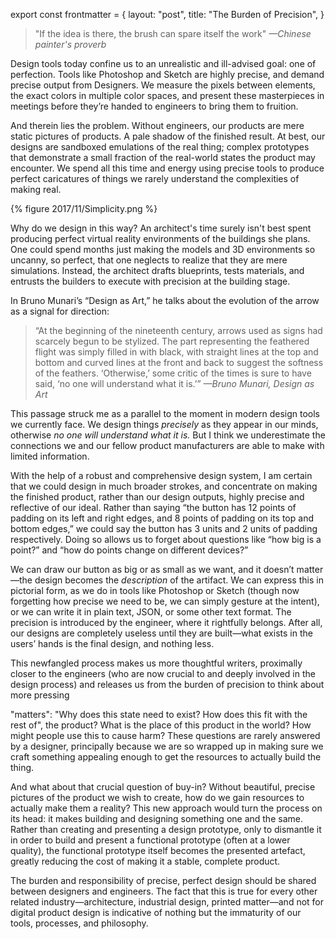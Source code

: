 export const frontmatter = {
layout: "post",
title: "The Burden of Precision",
}
> "If the idea is there, the brush can spare itself the work"
> *—Chinese painter's proverb*

Design tools today confine us to an unrealistic and ill-advised goal: one of
perfection. Tools like Photoshop and Sketch are highly precise, and demand
precise output from Designers. We measure the pixels between elements, the exact
colors in multiple color spaces, and present these masterpieces in meetings
before they’re handed to engineers to bring them to fruition.

And therein lies the problem. Without engineers, our products are mere static
pictures of products. A pale shadow of the finished result. At best, our designs
are sandboxed emulations of the real thing; complex prototypes that demonstrate
a small fraction of the real-world states the product may encounter. We spend
all this time and energy using precise tools to produce perfect caricatures of
things we rarely understand the complexities of making real.

{% figure 2017/11/Simplicity.png  %}

Why do we design in this way? An architect's time surely isn't best spent
producing perfect virtual reality environments of the buildings she plans. One
could spend months just making the models and 3D environments so uncanny, so
perfect, that one neglects to realize that they are mere simulations. Instead,
the architect drafts blueprints, tests materials, and entrusts the builders to
execute with precision at the building stage.

In Bruno Munari’s “Design as Art,” he talks about the evolution of the arrow as
a signal for direction:

> “At the beginning of the nineteenth century, arrows used as signs had scarcely
> begun to be stylized. The part representing the feathered flight was simply
> filled in with black, with straight lines at the top and bottom and curved
> lines at the front and back to suggest the softness of the feathers.
> ‘Otherwise,’ some critic of the times is sure to have said, ‘no one will
> understand what it is.’”
> *—Bruno Munari, Design as Art*

This passage struck me as a parallel to the moment in modern design tools we
currently face. We design things *precisely* as they appear in our minds,
otherwise *no one will understand what it is.* But I think we underestimate the
connections we and our fellow product manufacturers are able to make with
limited information.

With the help of a robust and comprehensive design system, I am certain that we
could design in much broader strokes, and concentrate on making the finished
product, rather than our design outputs, highly precise and reflective of our
ideal. Rather than saying “the button has 12 points of padding on its left and
right edges, and 8 points of padding on its top and bottom edges,” we could say
the button has 3 units and 2 units of padding respectively. Doing so allows us
to forget about questions like “how big is a point?” and “how do points change
on different devices?”

We can draw our button as big or as small as we want, and it doesn’t matter—the
design becomes the *description* of the artifact. We can express this in
pictorial form, as we do in tools like Photoshop or Sketch (though now
forgetting how precise we need to be, we can simply gesture at the intent), or
we can write it in plain text, JSON, or some other text format. The precision is
introduced by the engineer, where it rightfully belongs. After all, our designs
are completely useless until they are built—what exists in the users’ hands is
the final design, and nothing less.

This newfangled process makes us more thoughtful writers, proximally closer to
the engineers (who are now crucial to and deeply involved in the design process)
and releases us from the burden of precision to think about more pressing

"matters": "Why does this state need to exist? How does this fit with the rest of",
the product? What is the place of this product in the world? How might people
use this to cause harm?  These questions are rarely answered by a designer,
principally because we are so wrapped up in making sure we craft something
appealing enough to get the resources to actually build the thing.

And what about that crucial question of buy-in? Without beautiful, precise
pictures of the product we wish to create, how do we gain resources to actually
make them a reality? This new approach would turn the process on its head: it
makes building and designing something one and the same. Rather than creating
and presenting a design prototype, only to dismantle it in order to build and
present a functional prototype (often at a lower quality), the functional
prototype itself becomes the presented artefact, greatly reducing the cost of
making it a stable, complete product.

The burden and responsibility of precise, perfect design should be shared
between designers and engineers. The fact that this is true for every other
related industry—architecture, industrial design, printed matter—and not for
digital product design is indicative of nothing but the immaturity of our tools,
processes, and philosophy.
